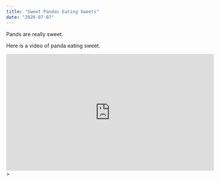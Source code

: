 ```yaml
---
title: "Sweet Pandas Eating Sweets"
date: "2020-07-07"
---
```


Pands are really sweet.

Here is a video of panda eating sweet.

<iframe width="560" height="315" src="https://www.youtube.com/embed/4n0xNbfJLR8" frameborder="0" allowfullscreen></iframe>>
